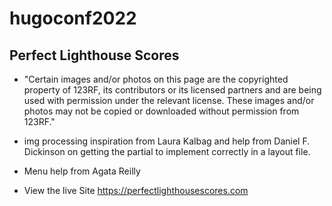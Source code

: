 # hugoconf2022
## Perfect Lighthouse Scores

- "Certain images and/or photos on this page are the copyrighted property of 123RF, its contributors or its licensed partners and are being used with permission under the relevant license. These images and/or photos may not be copied or downloaded without permission from 123RF."

- img processing inspiration from Laura Kalbag and help from Daniel F. Dickinson on getting the partial to implement correctly in a layout file. 

- Menu help from Agata Reilly

- View the live Site https://perfectlighthousescores.com